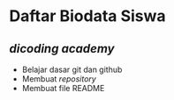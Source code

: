 Daftar Biodata Siswa
==
*dicoding academy*
--
- Belajar dasar git dan github
- Membuat *repository*
- Membuat file README
